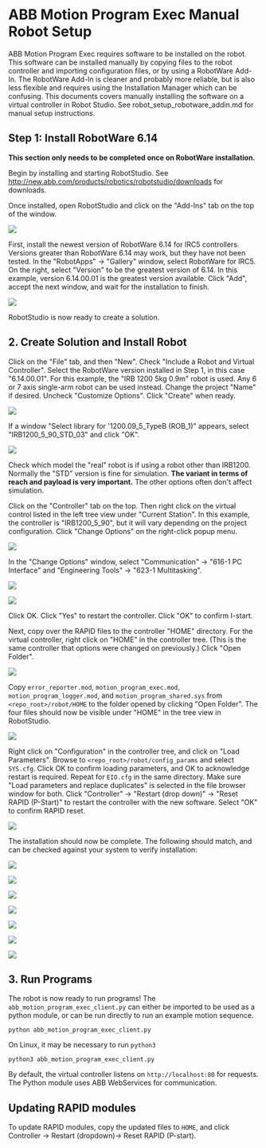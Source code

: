 # ABB Motion Program Exec Manual Robot Setup

ABB Motion Program Exec requires software to be installed on the robot. This software can be
installed manually by copying files to the robot controller and importing configuration files,
or by using a RobotWare Add-In. The RobotWare Add-In is cleaner and probably more reliable,
but is also less flexible and requires using the Installation Manager which can be confusing.
This documents covers manually installing the software on a virtual controller in Robot Studio. See
robot_setup_robotware_addin.md for manual setup instructions.

## Step 1: Install RobotWare 6.14

**This section only needs to be completed once on RobotWare installation.**

Begin by installing and starting RobotStudio. See 
http://new.abb.com/products/robotics/robotstudio/downloads for downloads.

Once installed, open RobotStudio and click on the "Add-Ins" tab on the top of the window.

![](figures/robotstudio_addin_tab.png)

First, install the newest version of RobotWare 6.14 for IRC5 controllers. Versions greater 
than RobotWare 6.14 may work, but they have not been tested. In the "RobotApps" -> "Gallery" window,
select RobotWare for IRC5. On the right, select "Version" to be the greatest version of 6.14.
In this example, version 6.14.00.01 is the greatest version available. Click "Add", accept the next
window, and wait for the installation to finish.

![](figures/robotstudio_addin_robotware_irc5.png)

RobotStudio is now ready to create a solution.

## 2. Create Solution and Install Robot

Click on the "File" tab, and then "New". Check "Include a Robot and Virtual Controller". Select the 
RobotWare version installed in Step 1, in this case "6.14.00.01". For this example, the 
"IRB 1200 5kg 0.9m" robot is used. Any 6 or 7 axis single-arm robot can be used instead. Change
the project "Name" if desired. Uncheck "Customize Options".  Click "Create" when ready.

![](figures/robotstudio_new_solution.png)

If a window "Select library for '1200.09_5_TypeB (ROB_1)" appears, select "IRB1200_5_90_STD_03" 
and click "OK".

![](figures/robotstudio_irb1200_select.png)

Check which model the "real" robot is if using a robot other than IRB1200. Normally the "STD"
version is fine for simulation. **The variant in terms of reach and payload is very important.** The
other options often don't affect simulation.

Click on the "Controller" tab on the top. Then right click on the virtual control listed in
the left tree view under "Current Station". In this example, the controller is "IRB1200_5_90", but 
it will vary depending on the project configuration. Click "Change Options" on the right-click
popup menu.

![](figures/robotstudio_change_options.png)

In the "Change Options" window, select "Communication" -> "616-1 PC Interface" and 
"Engineering Tools" -> "623-1 Multitasking".

![](figures/robotstudio_change_options2.png)

![](figures/robotstudio_change_options3.png)

Click OK. Click "Yes" to restart the controller. Click
"OK" to confirm I-start.

Next, copy over the RAPID files to the controller "HOME" directory. For the virtual controller,
right click on "HOME" in the controller tree. (This is the same controller that options were
changed on previously.) Click "Open Folder".

![](figures/robotstudio_open_home.png)

Copy `error_reporter.mod`, `motion_program_exec.mod`, `motion_program_logger.mod`, and
`motion_program_shared.sys` from `<repo_root>/robot/HOME` to the folder opened by clicking "Open Folder". The four
files should now be visible under "HOME" in the tree view in RobotStudio.

![](figures/robotstudio_rapid_copied.png)

Right click on "Configuration" in the controller tree, and click on "Load Parameters". Browse to 
`<repo_root>/robot/config_params` and select `SYS.cfg`. Click OK to confirm loading parameters,
and OK to acknowledge restart is required. Repeat for `EIO.cfg` in the same directory. Make sure
"Load parameters and replace duplicates" is selected in the file browser window for both.  Click
"Controller" -> "Restart (drop down)" -> "Reset RAPID (P-Start)" to restart the controller with 
the new software. Select "OK" to confirm RAPID reset.

![](figures/robotstudio_restart.png)

The installation should now be complete. The following should match, and can be checked against 
your system to verify installation:

![](figures/robotstudio_addin_installed1.png)

![](figures/robotstudio_addin_installed2.png)

![](figures/robotstudio_addin_installed3.png)

![](figures/robotstudio_addin_installed4.png)

![](figures/robotstudio_addin_installed7.png)

![](figures/robotstudio_addin_installed6.png)

![](figures/robotstudio_addin_installed5.png)

## 3. Run Programs

The robot is now ready to run programs! The `abb_motion_program_exec_client.py` can either
be imported to be used as a python module, or can be run directly to run an example
motion sequence.

```
python abb_motion_program_exec_client.py
```

On Linux, it may be necessary to run `python3`

```
python3 abb_motion_program_exec_client.py
```

By default, the virtual controller listens on `http://localhost:80` for requests. The Python
module uses ABB WebServices for communication.

## Updating RAPID modules

To update RAPID modules, copy the updated files to `HOME`, and click Controller -> 
Restart (dropdown)-> Reset RAPID (P-start).
